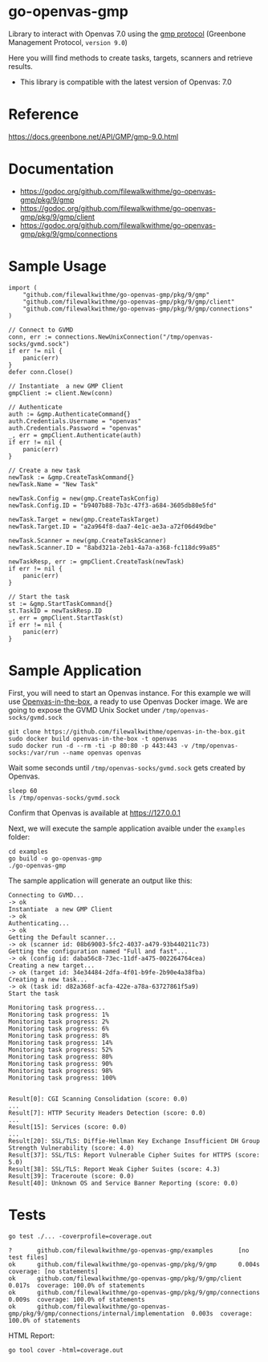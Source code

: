 # go-openvas-gmp

Library to interact with Openvas 7.0 using the [gmp protocol](https://docs.greenbone.net/API/GMP/gmp-9.0.html) (Greenbone Management Protocol, `version 9.0`)

Here you willl find methods to create tasks, targets, scanners and retrieve results.

* This library is compatible with the latest version of Openvas: 7.0

# Reference

https://docs.greenbone.net/API/GMP/gmp-9.0.html

# Documentation
- https://godoc.org/github.com/filewalkwithme/go-openvas-gmp/pkg/9/gmp
- https://godoc.org/github.com/filewalkwithme/go-openvas-gmp/pkg/9/gmp/client
- https://godoc.org/github.com/filewalkwithme/go-openvas-gmp/pkg/9/gmp/connections

# Sample Usage

```
import (
	"github.com/filewalkwithme/go-openvas-gmp/pkg/9/gmp"
	"github.com/filewalkwithme/go-openvas-gmp/pkg/9/gmp/client"
	"github.com/filewalkwithme/go-openvas-gmp/pkg/9/gmp/connections"
)
```

```
// Connect to GVMD
conn, err := connections.NewUnixConnection("/tmp/openvas-socks/gvmd.sock")
if err != nil {
    panic(err)
}
defer conn.Close()

// Instantiate  a new GMP Client
gmpClient := client.New(conn)

// Authenticate
auth := &gmp.AuthenticateCommand{}
auth.Credentials.Username = "openvas"
auth.Credentials.Password = "openvas"
_, err = gmpClient.Authenticate(auth)
if err != nil {
    panic(err)
}

// Create a new task
newTask := &gmp.CreateTaskCommand{}
newTask.Name = "New Task"

newTask.Config = new(gmp.CreateTaskConfig)
newTask.Config.ID = "b9407b88-7b3c-47f3-a684-3605db80e5fd"

newTask.Target = new(gmp.CreateTaskTarget)
newTask.Target.ID = "a2a964f8-daa7-4e1c-ae3a-a72f06d49dbe"

newTask.Scanner = new(gmp.CreateTaskScanner)
newTask.Scanner.ID = "8abd321a-2eb1-4a7a-a368-fc118dc99a85"

newTaskResp, err := gmpClient.CreateTask(newTask)
if err != nil {
    panic(err)
}

// Start the task
st := &gmp.StartTaskCommand{}
st.TaskID = newTaskResp.ID
_, err = gmpClient.StartTask(st)
if err != nil {
    panic(err)
}
```

# Sample Application

First, you will need to start an Openvas instance. For this example we will use [Openvas-in-the-box](https://github.com/filewalkwithme/openvas-in-the-box.git), a ready to use Openvas Docker image. We are going to expose the GVMD Unix Socket under `/tmp/openvas-socks/gvmd.sock`

```
git clone https://github.com/filewalkwithme/openvas-in-the-box.git
sudo docker build openvas-in-the-box -t openvas
sudo docker run -d --rm -ti -p 80:80 -p 443:443 -v /tmp/openvas-socks:/var/run --name openvas openvas
```

Wait some seconds until `/tmp/openvas-socks/gvmd.sock` gets created by Openvas.
```
sleep 60
ls /tmp/openvas-socks/gvmd.sock
```

Confirm that Openvas is available at https://127.0.0.1

Next, we will execute the sample application avaible under the `examples` folder:
```
cd examples
go build -o go-openvas-gmp
./go-openvas-gmp
```

The sample application will generate an output like this:

```
Connecting to GVMD...
-> ok
Instantiate  a new GMP Client
-> ok
Authenticating...
-> ok
Getting the Default scanner...
-> ok (scanner id: 08b69003-5fc2-4037-a479-93b440211c73)
Getting the configuration named "Full and fast"...
-> ok (config id: daba56c8-73ec-11df-a475-002264764cea)
Creating a new target...
-> ok (target id: 34e34484-2dfa-4f01-b9fe-2b90e4a38fba)
Creating a new task...
-> ok (task id: d82a368f-acfa-422e-a78a-63727861f5a9)
Start the task

Monitoring task progress...
Monitoring task progress: 1%
Monitoring task progress: 2%
Monitoring task progress: 6%
Monitoring task progress: 8%
Monitoring task progress: 14%
Monitoring task progress: 52%
Monitoring task progress: 80%
Monitoring task progress: 90%
Monitoring task progress: 98%
Monitoring task progress: 100%


Result[0]: CGI Scanning Consolidation (score: 0.0)
...
Result[7]: HTTP Security Headers Detection (score: 0.0)
...
Result[15]: Services (score: 0.0)
...
Result[20]: SSL/TLS: Diffie-Hellman Key Exchange Insufficient DH Group Strength Vulnerability (score: 4.0)
Result[37]: SSL/TLS: Report Vulnerable Cipher Suites for HTTPS (score: 5.0)
Result[38]: SSL/TLS: Report Weak Cipher Suites (score: 4.3)
Result[39]: Traceroute (score: 0.0)
Result[40]: Unknown OS and Service Banner Reporting (score: 0.0)
```

# Tests
```
go test ./... -coverprofile=coverage.out

?       github.com/filewalkwithme/go-openvas-gmp/examples       [no test files]
ok      github.com/filewalkwithme/go-openvas-gmp/pkg/9/gmp      0.004s  coverage: [no statements]
ok      github.com/filewalkwithme/go-openvas-gmp/pkg/9/gmp/client       0.017s  coverage: 100.0% of statements
ok      github.com/filewalkwithme/go-openvas-gmp/pkg/9/gmp/connections  0.009s  coverage: 100.0% of statements
ok      github.com/filewalkwithme/go-openvas-gmp/pkg/9/gmp/connections/internal/implementation  0.003s  coverage: 100.0% of statements
```

HTML Report:
```
go tool cover -html=coverage.out
```
